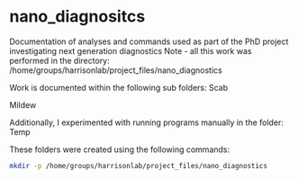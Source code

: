 # nano_diagnositcs
Documentation of analyses and commands used as part of the PhD project investigating next generation diagnostics
Note - all this work was performed in the directory:
/home/groups/harrisonlab/project_files/nano_diagnostics 

Work is documented within the following sub folders: 
Scab

Mildew

Additionally, I experimented with running programs manually in the folder:
Temp

These folders were created using the following commands:
```bash
mkdir -p /home/groups/harrisonlab/project_files/nano_diagnostics
```
